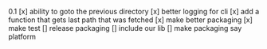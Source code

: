 0.1
[x] ability to goto the previous directory
[x] better logging for cli
[x] add a function that gets last path that was fetched
[x] make better packaging
[x] make test
[] release packaging
[] include our lib
[] make packaging say platform

